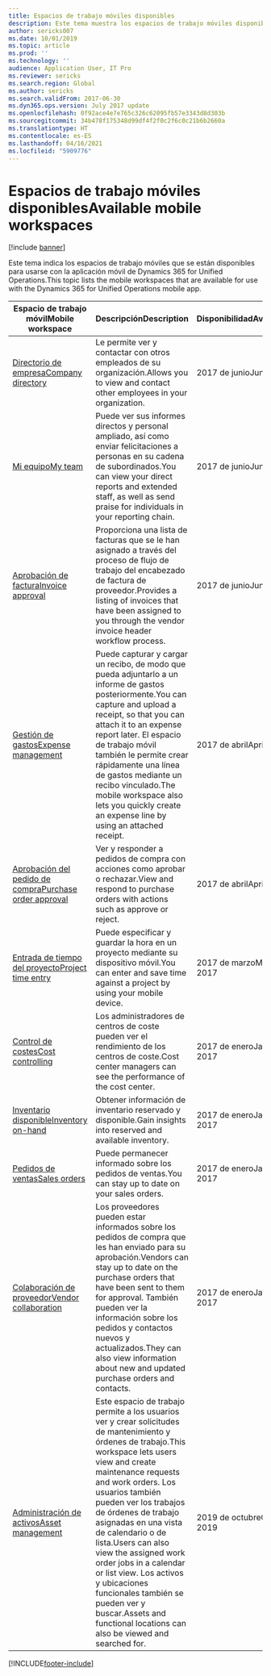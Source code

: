 ```yaml
---
title: Espacios de trabajo móviles disponibles
description: Este tema muestra los espacios de trabajo móviles disponibles para administradores el uso.
author: sericks007
ms.date: 10/01/2019
ms.topic: article
ms.prod: ''
ms.technology: ''
audience: Application User, IT Pro
ms.reviewer: sericks
ms.search.region: Global
ms.author: sericks
ms.search.validFrom: 2017-06-30
ms.dyn365.ops.version: July 2017 update
ms.openlocfilehash: 0f92ace4e7e765c326c62095fb57e3343d8d303b
ms.sourcegitcommit: 34b478f175348d99df4f2f0c2f6c0c21b6b2660a
ms.translationtype: HT
ms.contentlocale: es-ES
ms.lasthandoff: 04/16/2021
ms.locfileid: "5909776"
---
```

# <a name="available-mobile-workspaces"></a><span data-ttu-id="738ad-103">Espacios de trabajo móviles disponibles</span><span class="sxs-lookup"><span data-stu-id="738ad-103">Available mobile workspaces</span></span>

[!include [banner](../includes/banner.md)]

<span data-ttu-id="738ad-104">Este tema indica los espacios de trabajo móviles que se están disponibles para usarse con la aplicación móvil de Dynamics 365 for Unified Operations.</span><span class="sxs-lookup"><span data-stu-id="738ad-104">This topic lists the mobile workspaces that are available for use with the Dynamics 365 for Unified Operations mobile app.</span></span>


| <span data-ttu-id="738ad-105">Espacio de trabajo móvil</span><span class="sxs-lookup"><span data-stu-id="738ad-105">Mobile workspace</span></span>     | <span data-ttu-id="738ad-106">Descripción</span><span class="sxs-lookup"><span data-stu-id="738ad-106">Description</span></span>   | <span data-ttu-id="738ad-107">Disponibilidad</span><span class="sxs-lookup"><span data-stu-id="738ad-107">Availability</span></span>   |
|----------------------|---------------|--------------|
|[<span data-ttu-id="738ad-108">Directorio de empresa</span><span class="sxs-lookup"><span data-stu-id="738ad-108">Company directory</span></span>](company-directory-mobile-workspace.md)| <span data-ttu-id="738ad-109">Le permite ver y contactar con otros empleados de su organización.</span><span class="sxs-lookup"><span data-stu-id="738ad-109">Allows you to view and contact other employees in your organization.</span></span>| <span data-ttu-id="738ad-110">2017 de junio</span><span class="sxs-lookup"><span data-stu-id="738ad-110">June 2017</span></span> |    
|[<span data-ttu-id="738ad-111">Mi equipo</span><span class="sxs-lookup"><span data-stu-id="738ad-111">My team</span></span>](manager-self-service-mobile-workspace.md)| <span data-ttu-id="738ad-112">Puede ver sus informes directos y personal ampliado, así como enviar felicitaciones a personas en su cadena de subordinados.</span><span class="sxs-lookup"><span data-stu-id="738ad-112">You can view your direct reports and extended staff, as well as send praise for individuals in your reporting chain.</span></span>|<span data-ttu-id="738ad-113">2017 de junio</span><span class="sxs-lookup"><span data-stu-id="738ad-113">June 2017</span></span> |     
|[<span data-ttu-id="738ad-114">Aprobación de factura</span><span class="sxs-lookup"><span data-stu-id="738ad-114">Invoice approval</span></span>](invoice-approval-mobile-workspace.md)| <span data-ttu-id="738ad-115">Proporciona una lista de facturas que se le han asignado a través del proceso de flujo de trabajo del encabezado de factura de proveedor.</span><span class="sxs-lookup"><span data-stu-id="738ad-115">Provides a listing of invoices that have been assigned to you through the vendor invoice header workflow process.</span></span>| <span data-ttu-id="738ad-116">2017 de junio</span><span class="sxs-lookup"><span data-stu-id="738ad-116">June 2017</span></span>   |
| [<span data-ttu-id="738ad-117">Gestión de gastos</span><span class="sxs-lookup"><span data-stu-id="738ad-117">Expense management</span></span>](/dynamics365/project-operations/prod-exp/expense-management-mobile-workspace) | <span data-ttu-id="738ad-118">Puede capturar y cargar un recibo, de modo que pueda adjuntarlo a un informe de gastos posteriormente.</span><span class="sxs-lookup"><span data-stu-id="738ad-118">You can capture and upload a receipt, so that you can attach it to an expense report later.</span></span> <span data-ttu-id="738ad-119">El espacio de trabajo móvil también le permite crear rápidamente una línea de gastos mediante un recibo vinculado.</span><span class="sxs-lookup"><span data-stu-id="738ad-119">The mobile workspace also lets you quickly create an expense line by using an attached receipt.</span></span> | <span data-ttu-id="738ad-120">2017 de abril</span><span class="sxs-lookup"><span data-stu-id="738ad-120">April 2017</span></span> |
| [<span data-ttu-id="738ad-121">Aprobación del pedido de compra</span><span class="sxs-lookup"><span data-stu-id="738ad-121">Purchase order approval</span></span>](../../../supply-chain/procurement/purchase-order-mobile-workspace.md) | <span data-ttu-id="738ad-122">Ver y responder a pedidos de compra con acciones como aprobar o rechazar.</span><span class="sxs-lookup"><span data-stu-id="738ad-122">View and respond to purchase orders with actions such as approve or reject.</span></span> | <span data-ttu-id="738ad-123">2017 de abril</span><span class="sxs-lookup"><span data-stu-id="738ad-123">April 2017</span></span> |
| [<span data-ttu-id="738ad-124">Entrada de tiempo del proyecto</span><span class="sxs-lookup"><span data-stu-id="738ad-124">Project time entry</span></span>](/dynamics365/project-operations/prod-pma/project-time-entry-mobile-workspace) | <span data-ttu-id="738ad-125">Puede especificar y guardar la hora en un proyecto mediante su dispositivo móvil.</span><span class="sxs-lookup"><span data-stu-id="738ad-125">You can enter and save time against a project by using your mobile device.</span></span> | <span data-ttu-id="738ad-126">2017 de marzo</span><span class="sxs-lookup"><span data-stu-id="738ad-126">March 2017</span></span> |
| [<span data-ttu-id="738ad-127">Control de costes</span><span class="sxs-lookup"><span data-stu-id="738ad-127">Cost controlling</span></span>](../../../finance/cost-accounting/cost-controlling-mobile-workspace.md)     | <span data-ttu-id="738ad-128">Los administradores de centros de coste pueden ver el rendimiento de los centros de coste.</span><span class="sxs-lookup"><span data-stu-id="738ad-128">Cost center managers can see the performance of the cost center.</span></span>                                                                                               |  <span data-ttu-id="738ad-129">2017 de enero</span><span class="sxs-lookup"><span data-stu-id="738ad-129">January 2017</span></span>        |
| [<span data-ttu-id="738ad-130">Inventario disponible</span><span class="sxs-lookup"><span data-stu-id="738ad-130">Inventory on-hand</span></span>](../../../supply-chain/inventory/inventory-on-hand-mobile-workspace.md)    | <span data-ttu-id="738ad-131">Obtener información de inventario reservado y disponible.</span><span class="sxs-lookup"><span data-stu-id="738ad-131">Gain insights into reserved and available inventory.</span></span>                                                                                                    |   <span data-ttu-id="738ad-132">2017 de enero</span><span class="sxs-lookup"><span data-stu-id="738ad-132">January 2017</span></span>       |
| [<span data-ttu-id="738ad-133">Pedidos de ventas</span><span class="sxs-lookup"><span data-stu-id="738ad-133">Sales orders</span></span>](../../../supply-chain/sales-marketing/sales-orders-mobile-workspace.md)         | <span data-ttu-id="738ad-134">Puede permanecer informado sobre los pedidos de ventas.</span><span class="sxs-lookup"><span data-stu-id="738ad-134">You can stay up to date on your sales orders.</span></span>                                                                                                                          |  <span data-ttu-id="738ad-135">2017 de enero</span><span class="sxs-lookup"><span data-stu-id="738ad-135">January 2017</span></span>                  |
| [<span data-ttu-id="738ad-136">Colaboración de proveedor</span><span class="sxs-lookup"><span data-stu-id="738ad-136">Vendor collaboration</span></span>](../../../supply-chain/procurement/vendor-collaboration-mobile-workspace.md) | <span data-ttu-id="738ad-137">Los proveedores pueden estar informados sobre los pedidos de compra que les han enviado para su aprobación.</span><span class="sxs-lookup"><span data-stu-id="738ad-137">Vendors can stay up to date on the purchase orders that have been sent to them for approval.</span></span> <span data-ttu-id="738ad-138">También pueden ver la información sobre los pedidos y contactos nuevos y actualizados.</span><span class="sxs-lookup"><span data-stu-id="738ad-138">They can also view information about new and updated purchase orders and contacts.</span></span> |<span data-ttu-id="738ad-139">2017 de enero</span><span class="sxs-lookup"><span data-stu-id="738ad-139">January 2017</span></span>    |
| [<span data-ttu-id="738ad-140">Administración de activos</span><span class="sxs-lookup"><span data-stu-id="738ad-140">Asset management</span></span>](../../../supply-chain/asset-management/asset-management-mobile-workspace.md) | <span data-ttu-id="738ad-141">Este espacio de trabajo permite a los usuarios ver y crear solicitudes de mantenimiento y órdenes de trabajo.</span><span class="sxs-lookup"><span data-stu-id="738ad-141">This workspace lets users view and create maintenance requests and work orders.</span></span> <span data-ttu-id="738ad-142">Los usuarios también pueden ver los trabajos de órdenes de trabajo asignadas en una vista de calendario o de lista.</span><span class="sxs-lookup"><span data-stu-id="738ad-142">Users can also view the assigned work order jobs in a calendar or list view.</span></span> <span data-ttu-id="738ad-143">Los activos y ubicaciones funcionales también se pueden ver y buscar.</span><span class="sxs-lookup"><span data-stu-id="738ad-143">Assets and functional locations can also be viewed and searched for.</span></span> |<span data-ttu-id="738ad-144">2019 de octubre</span><span class="sxs-lookup"><span data-stu-id="738ad-144">October 2019</span></span>    |


[!INCLUDE[footer-include](../../../includes/footer-banner.md)]